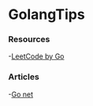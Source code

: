 # GolangTips

### Resources

-[LeetCode by Go](https://books.halfrost.com/leetcode/ChapterOne/)


### Articles

-[Go net](https://strikefreedom.top/go-netpoll-io-multiplexing-reactor)
